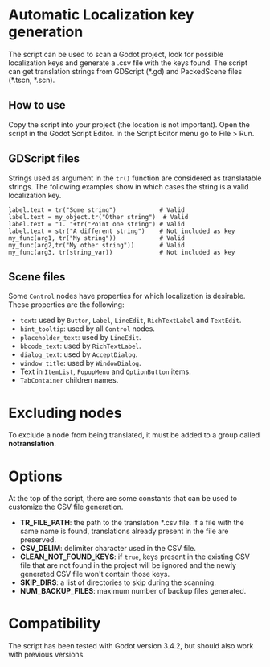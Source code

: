 # Automatic Localization key generation

The script can be used to scan a Godot project, look for possible localization keys and generate a .csv file with the keys found. The script can get translation strings from GDScript (\*.gd) and PackedScene files (\*.tscn, \*.scn).

## How to use

Copy the script into your project (the location is not important). Open the script in the Godot Script Editor. In the Script Editor menu go to File > Run.

## GDScript files

Strings used as argument in the `tr()` function are considered as translatable strings. The following examples show in which cases the string is a valid localization key.
```gdscript
label.text = tr("Some string")            # Valid
label.text = my_object.tr("Other string")  # Valid
label.text = "1. "+tr("Point one string") # Valid
label.text = str("A different string")    # Not included as key
my_func(arg1, tr("My string"))            # Valid
my_func(arg2,tr("My other string"))       # Valid
my_func(arg3, tr(string_var))             # Not included as key
```

## Scene files

Some `Control` nodes have properties for which localization is desirable. These properties are the following:
- `text`: used by `Button`, `Label`, `LineEdit`, `RichTextLabel` and `TextEdit`.
- `hint_tooltip`: used by all `Control` nodes.
- `placeholder_text`: used by `LineEdit`.
- `bbcode_text`: used by `RichTextLabel`.
- `dialog_text`: used by `AcceptDialog`.
- `window_title`: used by `WindowDialog`.
- Text in `ItemList`, `PopupMenu` and `OptionButton` items.
- `TabContainer` children names.

# Excluding nodes

To exclude a node from being translated, it must be added to a group called **notranslation**.

# Options

At the top of the script, there are some constants that can be used to customize the CSV file generation.
- **TR_FILE_PATH**: the path to the translation \*.csv file. If a file with the same name is found, translations already present in the file are preserved.
- **CSV_DELIM**: delimiter character used in the CSV file.
- **CLEAN_NOT_FOUND_KEYS**: if `true`, keys present in the existing CSV file that are not found in the project will be ignored and the newly generated CSV file won't contain those keys.
- **SKIP_DIRS**: a list of directories to skip during the scanning.
- **NUM_BACKUP_FILES**: maximum number of backup files generated.

# Compatibility

The script has been tested with Godot version 3.4.2, but should also work with previous versions.
